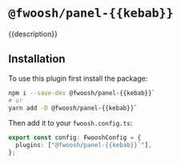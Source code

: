 # `@fwoosh/panel-{{kebab}}`

{{description}}

## Installation

To use this plugin first install the package:

```sh
npm i --save-dev @fwoosh/panel-{{kebab}}`
# or
yarn add -D @fwoosh/panel-{{kebab}}`
```

Then add it to your `fwoosh.config.ts`:

```ts
export const config: FwooshConfig = {
  plugins: ["@fwoosh/panel-{{kebab}}`"],
};
```
